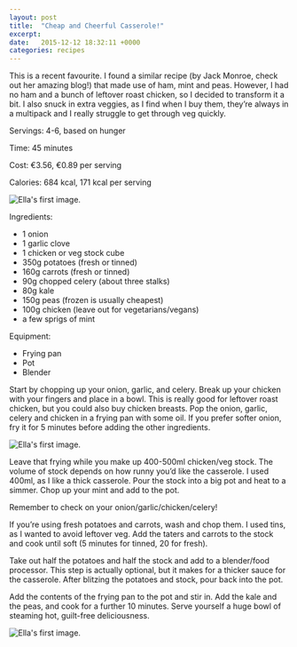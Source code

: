 ```yaml
---
layout: post
title:  "Cheap and Cheerful Casserole!"
excerpt:
date:   2015-12-12 18:32:11 +0000
categories: recipes
---
```


This is a recent favourite. I found a similar recipe (by Jack Monroe, check out her amazing blog!) that made use of ham, mint and peas. However, I had no ham and a bunch of leftover roast chicken, so I decided to transform it a bit. I also snuck in extra veggies, as I find when I buy them, they’re always in a multipack and I really struggle to get through veg quickly. 

Servings: 4-6, based on hunger

Time: 45 minutes

Cost: €3.56, €0.89 per serving

Calories: 684 kcal, 171 kcal per serving

![Ella's first image.]({{site.url}}/images/img_01_01.jpg "All the ingredients.")

Ingredients: 

  * 1 onion
  * 1 garlic clove 
  * 1 chicken or veg stock cube
  * 350g potatoes (fresh or tinned)
  * 160g carrots (fresh or tinned)
  * 90g chopped celery (about three stalks)
  * 80g kale
  * 150g peas (frozen is usually cheapest)
  * 100g chicken (leave out for vegetarians/vegans)
  * a few sprigs of mint

Equipment:

  * Frying pan
  * Pot
  * Blender

Start by chopping up your onion, garlic, and celery. Break up your chicken with your fingers and place in a bowl. This is really good for leftover roast chicken, but you could also buy chicken breasts. Pop the onion, garlic, celery and chicken in a frying pan with some oil. If you prefer softer onion, fry it for 5 minutes before adding the other ingredients. 

[//]: # (Inline Style)
![Ella's first image.]({{site.url}}/images/img_01_02.jpg "Chicken and celery.")

Leave that frying while you make up 400-500ml chicken/veg stock. The volume of stock depends on how runny you’d like the casserole. I used 400ml, as I like a thick casserole. Pour the stock into a big pot and heat to a simmer. Chop up your mint and add to the pot. 

Remember to check on your onion/garlic/chicken/celery!

If you’re using fresh potatoes and carrots, wash and chop them. I used tins, as I wanted to avoid leftover veg. Add the taters and carrots to the stock and cook until soft (5 minutes for tinned, 20 for fresh). 

Take out half the potatoes and half the stock and add to a blender/food processor. This step is actually optional, but it makes for a thicker sauce for the casserole. After blitzing the potatoes and stock, pour back into the pot. 

Add the contents of the frying pan to the pot and stir in. Add the kale and the peas, and cook for a further 10 minutes. Serve yourself a huge bowl of steaming hot, guilt-free deliciousness. 

[//]: # (Inline Style)
![Ella's first image.]({{site.url}}/images/img_01_03.jpg "Finished!")


